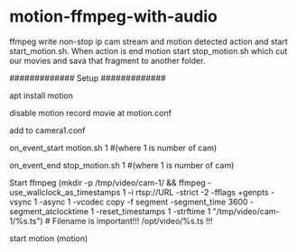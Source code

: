 # motion-ffmpeg-with-audio
ffmpeg write non-stop ip cam stream and motion detected action and start start_motion.sh. When action is end motion start stop_motion.sh which cut our movies and sava that fragment to another folder.

#############
Setup
#############

apt install motion 

disable motion record movie at motion.conf

add to camera1.conf

  on_event_start motion.sh 1 #(where 1 is number of cam)
  
  on_event_end stop_motion.sh 1 #(where 1 is number of cam)
  
Start ffmpeg (mkdir -p /tmp/video/cam-1/ && ffmpeg -use_wallclock_as_timestamps 1 -i rtsp://URL -strict -2 -fflags +genpts -vsync 1 -async 1 -vcodec copy -f segment -segment_time 3600 -segment_atclocktime 1 -reset_timestamps 1 -strftime 1 "/tmp/video/cam-1/%s.ts") # Filename is important!!! /opt/video/%s.ts !!!

start motion (motion)


